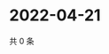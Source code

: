 # 2022-04-21

共 0 条

<!-- BEGIN WEIBO -->
<!-- 最后更新时间 Thu Apr 21 2022 01:24:57 GMT+0800 (China Standard Time) -->

<!-- END WEIBO -->
